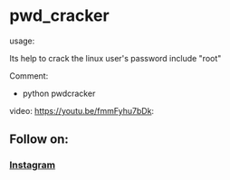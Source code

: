 # pwd_cracker
usage:

Its help to crack the linux user's password include "root"

Comment:
* python pwdcracker

video: https://youtu.be/fmmFyhu7bDk:


<h2>Follow on:</h2>
<h3><a href="https://www.instagram.com/jutrmraja/">Instagram</a></h3>
